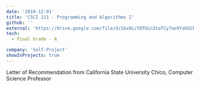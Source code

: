 ```yaml
---
date: '2019-12-01'
title: 'CSCI 111 - Programming and Algorithms I'
github: ''
external: 'https://drive.google.com/file/d/1bx0LcYOTULn3taTCy7oo9YahGCKFJbVT/view?usp=sharing'
tech:
  - Final Grade - A

company: 'Self-Project'
showInProjects: true
---
```


Letter of Recommendation from California State University Chico, Computer Science Professor

